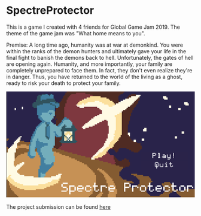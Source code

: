 # SpectreProtector
This is a game I created with 4 friends for Global Game Jam 2019. The theme of the game jam was "What home means to you". 

Premise: 
A long time ago, humanity was at war at demonkind. You were within the ranks of the demon hunters and ultimately gave your life in the final fight to banish the demons back to hell. 
Unfortunately, the gates of hell are opening again. Humanity, and more importantly, your family are completely unprepared to face them. In fact, they don't even realize they're in danger. 
Thus, you have returned to the world of the living as a ghost, ready to risk your death to protect your family. 

![Main Menu](https://raw.githubusercontent.com/Moogen/SpectreProtector/master/Images/Main%20Menu.png)

The project submission can be found [here](https://globalgamejam.org/2019/games/spectre-protector)
